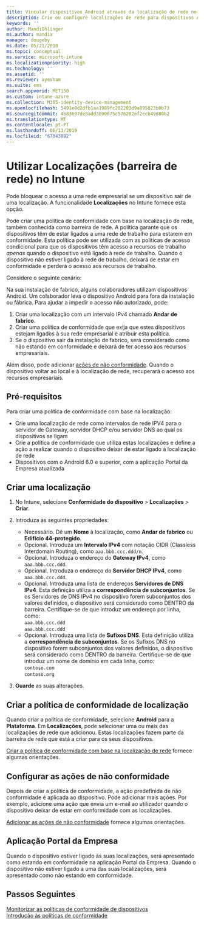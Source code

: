 ```yaml
---
title: Vincular dispositivos Android através da localização de rede no Microsoft Intune – Azure | Microsoft Docs
description: Crie ou configure localizações de rede para dispositivos Android no Microsoft Intune. Pode marcar dispositivos como não estando em conformidade com base na localização de rede do dispositivo. Se o dispositivo sair da localização de rede, pode bloquear o acesso aos recursos da empresa.
keywords: ''
author: MandiOhlinger
ms.author: mandia
manager: dougeby
ms.date: 05/21/2018
ms.topic: conceptual
ms.service: microsoft-intune
ms.localizationpriority: high
ms.technology: ''
ms.assetid: ''
ms.reviewer: ayesham
ms.suite: ems
search.appverid: MET150
ms.custom: intune-azure
ms.collection: M365-identity-device-management
ms.openlocfilehash: 5491e0d2dfb1aa1989fc202203d9a895823b0b73
ms.sourcegitcommit: 4b83697de8add3b90675c576202ef2ecb49d80b2
ms.translationtype: MT
ms.contentlocale: pt-PT
ms.lasthandoff: 06/13/2019
ms.locfileid: "67043892"
---
```

# <a name="use-locations-network-fence-in-intune"></a>Utilizar Localizações (barreira de rede) no Intune

Pode bloquear o acesso a uma rede empresarial se um dispositivo sair de uma localização. A funcionalidade **Localizações** no Intune fornece esta opção. 

Pode criar uma política de conformidade com base na localização de rede, também conhecida como barreira de rede. A política garante que os dispositivos têm de estar ligados a uma rede de trabalho para estarem em conformidade. Esta política pode ser utilizada com as políticas de acesso condicional para que os dispositivos têm acesso a recursos de trabalho *apenas* quando o dispositivo está ligado à rede de trabalho. Quando o dispositivo não estiver ligado à rede de trabalho, deixará de estar em conformidade e perderá o acesso aos recursos de trabalho.

Considere o seguinte cenário:

Na sua instalação de fabrico, alguns colaboradores utilizam dispositivos Android. Um colaborador leva o dispositivo Android para fora da instalação ou fábrica. Para ajudar a impedir o acesso não autorizado, pode:

1. Criar uma localização com um intervalo IPv4 chamado **Andar de fabrico**.
2. Criar uma política de conformidade que exija que estes dispositivos estejam ligados à sua rede empresarial e atribuir esta política.
3. Se o dispositivo sair da instalação de fabrico, será considerado como não estando em conformidade e deixará de ter acesso aos recursos empresariais.

Além disso, pode adicionar [ações de não conformidade](#configure-the-actions-for-noncompliance). Quando o dispositivo voltar ao local e à localização de rede, recuperará o acesso aos recursos empresariais.

## <a name="prerequisites"></a>Pré-requisitos

Para criar uma política de conformidade com base na localização:

- Crie uma localização de rede como intervalos de rede IPV4 para o servidor de Gateway, servidor DHCP e/ou servidor DNS ao qual os dispositivos se ligam
- Crie a política de conformidade que utiliza estas localizações e define a ação a realizar quando o dispositivo deixar de estar ligado à localização de rede
- Dispositivos com o Android 6.0 e superior, com a aplicação Portal da Empresa atualizada

## <a name="create-a-location"></a>Criar uma localização

1. No Intune, selecione **Conformidade do dispositivo** > **Localizações** > **Criar**.

2. Introduza as seguintes propriedades:  

   - Necessário. Dê um **Nome** à localização, como **Andar de fabrico** ou **Edifício 44-protegido**.
   - Opcional. Introduza um **Intervalo IPv4** com notação CIDR (Classless Interdomain Routing), como `aaa.bbb.ccc.ddd/n`.
   - Opcional. Introduza o endereço do **Gateway IPv4**, como `aaa.bbb.ccc.ddd`.
   - Opcional. Introduza o endereço do **Servidor DHCP IPv4**, como `aaa.bbb.ccc.ddd`.
   - Opcional. Introduza uma lista de endereços **Servidores de DNS IPv4**. Esta definição utiliza a **correspondência de subconjuntos**. Se os Servidores de DNS IPv4 no dispositivo forem subconjuntos dos valores definidos, o dispositivo será considerado como DENTRO da barreira. Certifique-se de que introduz um endereço por linha, como:  
     `aaa.bbb.ccc.ddd`  
     `aaa.bbb.ccc.ddd`
   - Opcional. Introduza uma lista de **Sufixos DNS**. Esta definição utiliza a **correspondência de subconjuntos**. Se os Sufixos DNS no dispositivo forem subconjuntos dos valores definidos, o dispositivo será considerado como DENTRO da barreira. Certifique-se de que introduz um nome de domínio em cada linha, como:  
     `contoso.com`  
     `contoso.org`

3. **Guarde** as suas alterações.

## <a name="create-the-location-compliance-policy"></a>Criar a política de conformidade de localização

Quando criar a política de conformidade, selecione **Android** para a **Plataforma**. Em **Localizações**, pode selecionar uma ou mais das localizações de rede que adicionou. Estas localizações fazem parte da barreira de rede que está a criar para os seus dispositivos.

[Criar a política de conformidade com base na localização de rede](compliance-policy-create-android.md#locations) fornece algumas orientações.

## <a name="configure-the-actions-for-noncompliance"></a>Configurar as ações de não conformidade

Depois de criar a política de conformidade, a ação predefinida de não conformidade é aplicada ao dispositivo. Pode adicionar mais ações. Por exemplo, adicione uma ação que envia um e-mail ao utilizador quando o dispositivo deixar de estar em conformidade com as localizações.

[Adicionar as ações de não conformidade](actions-for-noncompliance.md) fornece algumas orientações.

## <a name="company-portal-app"></a>Aplicação Portal da Empresa

Quando o dispositivo estiver ligado às suas localizações, será apresentado como estando em conformidade na aplicação Portal da Empresa. Quando o dispositivo não estiver ligado a uma das suas localizações, será apresentado como não estando em conformidade.

## <a name="next-steps"></a>Passos Seguintes
[Monitorizar as políticas de conformidade de dispositivos](compliance-policy-monitor.md)  
[Introdução às políticas de conformidade](device-compliance-get-started.md)

